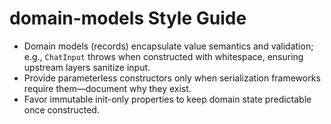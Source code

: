 # domain-models Style Guide

- Domain models (records) encapsulate value semantics and validation; e.g., `ChatInput` throws when constructed with whitespace, ensuring upstream layers sanitize input.
- Provide parameterless constructors only when serialization frameworks require them—document why they exist.
- Favor immutable init-only properties to keep domain state predictable once constructed.
